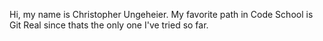 Hi, my name is Christopher Ungeheier.
My favorite path in Code School is Git Real since thats the only one I've tried so far.
